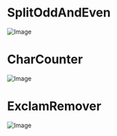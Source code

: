 # SplitOddAndEven

![Image](https://github.com/Hesat-r/SplitOddAndEven/blob/main/split.png)


# CharCounter 


![Image](https://github.com/Hesat-r/SplitOddAndEven/blob/main/char.png)

# ExclamRemover

![Image](https://github.com/Hesat-r/SplitOddAndEven/blob/main/ExclamRemover.png)